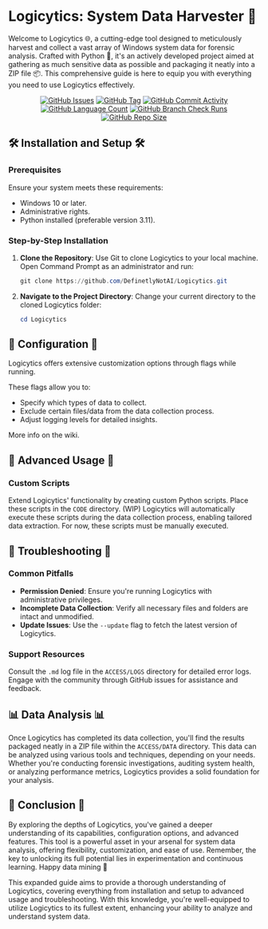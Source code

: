 # Logicytics: System Data Harvester 📎

Welcome to Logicytics 🌐,
a cutting-edge tool
designed to meticulously harvest and collect a vast array of Windows system data for forensic analysis.
Crafted with Python 🐍,
it's an actively developed project
aimed at gathering as much sensitive data as possible and packaging it neatly into a ZIP file 📦.
This comprehensive guide is here to equip you with everything you need to use Logicytics effectively.

<div align="center">
    <a href="https://github.com/DefinetlyNotAI/Logicytics/issues"><img src="https://img.shields.io/github/issues/DefinetlyNotAI/Logicytics" alt="GitHub Issues"></a>
    <a href="https://github.com/DefinetlyNotAI/Logicytics/tags"><img src="https://img.shields.io/github/v/tag/DefinetlyNotAI/Logicytics" alt="GitHub Tag"></a>
    <a href="https://github.com/DefinetlyNotAI/Logicytics/graphs/commit-activity"><img src="https://img.shields.io/github/commit-activity/t/DefinetlyNotAI/Logicytics" alt="GitHub Commit Activity"></a>
    <a href="https://github.com/DefinetlyNotAI/Logicytics/languages"><img src="https://img.shields.io/github/languages/count/DefinetlyNotAI/Logicytics" alt="GitHub Language Count"></a>
    <a href="https://github.com/DefinetlyNotAI/Logicytics/actions"><img src="https://img.shields.io/github/check-runs/DefinetlyNotAI/Logicytics/main" alt="GitHub Branch Check Runs"></a>
    <a href="https://github.com/DefinetlyNotAI/Logicytics"><img src="https://img.shields.io/github/repo-size/DefinetlyNotAI/Logicytics" alt="GitHub Repo Size"></a>
</div>

## 🛠️ Installation and Setup 🛠️

### Prerequisites
Ensure your system meets these requirements:
- Windows 10 or later.
- Administrative rights.
- Python installed (preferable version 3.11).

### Step-by-Step Installation
1. **Clone the Repository**: Use Git to clone Logicytics to your local machine. Open Command Prompt as an administrator and run:
   ```powershell
   git clone https://github.com/DefinetlyNotAI/Logicytics.git
   ```
2. **Navigate to the Project Directory**: Change your current directory to the cloned Logicytics folder:
   ```powershell
   cd Logicytics
   ```

## 🔧 Configuration 🔧

Logicytics offers extensive customization options through flags while running.

These flags allow you to:
- Specify which types of data to collect.
- Exclude certain files/data from the data collection process.
- Adjust logging levels for detailed insights.

More info on the wiki.

## 🚀 Advanced Usage 🚀

### Custom Scripts
Extend Logicytics' functionality by creating custom Python scripts.
Place these scripts in the `CODE` directory.
(WIP) Logicytics will automatically execute these scripts during the data collection process,
enabling tailored data extraction.
For now, these scripts must be manually executed.

## 🛑 Troubleshooting 🛑

### Common Pitfalls
- **Permission Denied**: Ensure you're running Logicytics with administrative privileges.
- **Incomplete Data Collection**: Verify all necessary files and folders are intact and unmodified.
- **Update Issues**: Use the `--update` flag to fetch the latest version of Logicytics.

### Support Resources
Consult the `.md` log file in the `ACCESS/LOGS` directory for detailed error logs.
Engage with the community through GitHub issues for assistance and feedback.

## 📊 Data Analysis 📊

Once Logicytics has completed its data collection,
you'll find the results packaged neatly in a ZIP file within the `ACCESS/DATA` directory.
This data can be analyzed using various tools and techniques, depending on your needs.
Whether you're conducting forensic investigations, auditing system health,
or analyzing performance metrics, Logicytics provides a solid foundation for your analysis.

## 🌟 Conclusion 🌟

By exploring the depths of Logicytics, you've gained a deeper understanding of its capabilities,
configuration options, and advanced features.
This tool is a powerful asset in your arsenal for system data analysis,
offering flexibility, customization, and ease of use.
Remember, the key to unlocking its full potential lies in experimentation and continuous learning.
Happy data mining 🎯

This expanded guide aims to provide a thorough understanding of Logicytics,
covering everything from installation and setup to advanced usage and troubleshooting.
With this knowledge, you're well-equipped to utilize Logicytics to its fullest extent,
enhancing your ability to analyze and understand system data.

